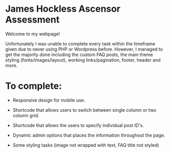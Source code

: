 # James Hockless Ascensor Assessment

Welcome to my webpage! 

Unfortunately I was unable to complete every task within the timeframe given due to never using PHP or Wordpress before. However, I managed to get the majority done including the custom FAQ posts, the main theme styling (fonts/images/layout), working links/pagination, footer, header and more. 
# To complete:

- Responsive design for mobile use.

- Shortcode that allows users to switch between single column or two column grid.

- Shortcode that allows the users to specify individual post ID's.

- Dynamic admin options that places the information throughout the page.

- Some styling tasks (image not wrapped with text, FAQ title not styled)

